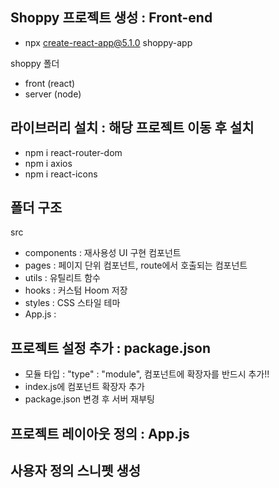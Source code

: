 ## Shoppy 프로젝트 생성 : Front-end
- npx create-react-app@5.1.0 shoppy-app


shoppy 폴더
- front (react)
- server (node)

## 라이브러리 설치 : 해당 프로젝트 이동 후 설치
- npm i react-router-dom
- npm i axios
- npm i react-icons

## 폴더 구조
src
 - components : 재사용성  UI 구현 컴포넌트
 - pages : 페이지 단위 컴포넌트, route에서 호출되는 컴포넌트
 - utils : 유틸리트 함수
 - hooks : 커스텀 Hoom 저장
 - styles : CSS 스타일 테마
 - App.js : 

## 프로젝트 설정 추가 : package.json
- 모듈 타입 : "type" : "module", 컴포넌트에 확장자를 반드시 추가!!
- index.js에 컴포넌트 확장자 추가 
- package.json 변경 후 서버 재부팅

## 프로젝트 레이아웃 정의 : App.js


## 사용자 정의 스니펫 생성
